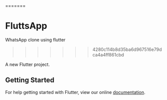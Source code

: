 =======
# FluttsApp
WhatsApp clone using flutter
>>>>>>> 4280c114b8d35ba6d967516e79dca4a4ff861cbd

A new Flutter project.

## Getting Started

For help getting started with Flutter, view our online
[documentation](https://flutter.io/).

